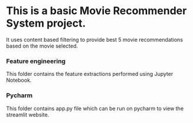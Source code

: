 <h1>This is a basic Movie Recommender System project.</h1>
<p>It uses content based filtering to provide best 5 movie recommendations based on the movie selected.</p>
<h3>Feature engineering</h3>
<P>This folder contains the feature extractions performed using Jupyter Notebook.</P>
<h3>Pycharm</h3>
<p>This folder contains app.py file which can be run on pycharm to view the streamlit website.</p>

